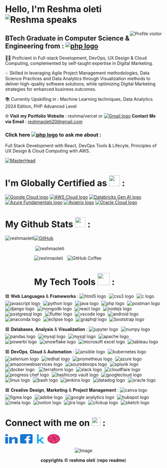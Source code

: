 # Hello, I'm Reshma oleti <img src="http://bit.ly/4kceKrR" alt="Reshma speaks" height="27" width="30">
<a href="https://komarev.com/ghpvc/?username=reshmaoleti"><img align="right" src="https://komarev.com/ghpvc/?username=reshmaoleti&label=Visitors&color=87CEEB&style=square" alt="Profile visitor" /></a>
## BTech Graduate in Computer Science & Engineering from : <a href="https://www.kluniversity.in" target="_blank"><img src="https://upload.wikimedia.org/wikipedia/en/7/78/KL_University_logo.svg" height="80" width="80" alt="php logo"/></a>

👩‍💻 Proficient in Full-stack Development, DevOps, UX Design & Cloud Computing, complemented by self-taught expertise in Digital Marketing. 

💡 Skilled in leveraging Agile Project Management methodologies, Data Science Practices and Data Analytics through Visualization methods to deliver high-quality software solutions, while optimizing Digital Marketing strategies for enhanced business outcomes. 

📚 Currently Upskilling in : Machine Learning techniques, Data Analytics 2024 Edition, PHP Advanced Level

🌐 𝐕𝐢𝐬𝐢𝐭 𝐦𝐲 𝐏𝐨𝐫𝐭𝐟𝐨𝐥𝐢𝐨 𝐖𝐞𝐛𝐬𝐢𝐭𝐞 : reshma/vercel or <a href="https://mail.google.com" target="_blank"><img src="https://cdn.brandfetch.io/id5o3EIREg/theme/dark/symbol.svg?c=1bxid64Mup7aczewSAYMX&t=1696475443284" height="15" width="15" alt="Gmail logo"  /></a> 𝐂𝐨𝐧𝐭𝐚𝐜𝐭 𝐌𝐞 𝐯𝐢𝐚 𝐄𝐦𝐚𝐢𝐥 : reshmaoleti20@gmail.com 

### Click here <a href="https://stackoverflow.com/questions/ask?tags=reshma-oleti" target="blank"><img src="https://cdn.jsdelivr.net/gh/devicons/devicon/icons/stackoverflow/stackoverflow-original.svg" height="25" width="25" alt="php logo"  /></a> to ask me about :
Full Stack Development with React, DevOps Tools & Lifecyle, Principles of UX Design & Cloud Computing with AWS.

[![MasterHead](https://mir-s3-cdn-cf.behance.net/project_modules/fs/53ca8b66027827.5b0801e2d4de2.gif)](https://github.com/reshmaoleti)

# I'm Globally Certified as <img src="http://bit.ly/4lo1CAM" height="35" width="35"> : 
<div align="left">
<a href="https://www.credly.com/badges/446a7263-74eb-4ce4-a166-12203149aca2/public_url" target="blank"><img src="https://images.credly.com/images/08096465-cbfc-4c3e-93e5-93c5aa61f23e/twitter_thumb_201604_image.png" height="105" width="105" alt="Google Cloud logo"  /></a>
<a href="https://www.credly.com/badges/61916b3d-0a46-457e-b7d1-0bedf91d4a6a/public_url" target="blank"><img src="https://images.credly.com/images/0e284c3f-5164-4b21-8660-0d84737941bc/twitter_thumb_201604_image.png" height="105" width="105" alt="AWS Cloud logo"  /></a>
<a href="https://credentials.databricks.com/d948130b-599f-42aa-9d5c-b6eb8dc97baf" target="_blank"><img src="https://media.licdn.com/dms/image/v2/D5622AQFVFvSRY5ZKEw/feedshare-shrink_800/feedshare-shrink_800/0/1716038155903?e=2147483647&v=beta&t=irKWfBJlfx78ttKrew55qVIGnW77lMz-30BlFhQcv3A" height="95" width="95" alt="Databricks Gen AI logo"  /></a>
<a href="https://learn.microsoft.com/api/credentials/share/en-us/reshmaoleti/71517F6AD3EF403F?sharingId=C3DEE9CB4FD507D1" target="_blank"><img src="https://images.credly.com/size/680x680/images/be8fcaeb-c769-4858-b567-ffaaa73ce8cf/image.png" height="105" width="105" alt="Azure Fundamentals logo"  /></a>
<a href="https://www.credly.com/badges/dfe28ced-2a30-4ba0-8f8f-85d0974f4312/public_url" target="_blank"><img src="https://images.credly.com/size/680x680/images/e3c001fd-161d-433a-a7a4-049556d6112d/blob" height="105" width="105" alt="Aviatrix logo"  /></a>
<a href="https://catalog-education.oracle.com/pls/certview/sharebadge?id=91E17D8E5191E2FF3BB004E64360C350FB36C86A17B35287B9E33D13CE222094" target="_blank"><img src="https://images.credly.com/images/697cf123-74b0-4356-9055-9973471d26d6/03_Oracle_Cloud_Infrastructure_Foundations_Associate.png" height="105" width="105" alt="Oracle Cloud logo"  /></a>
 
# My Github Stats <img src="https://bit.ly/40zI6IF" height="33" width="33">  :
<div> <a href="https://github.com/reshmaoleti" target="_blank"><img src="https://img.icons8.com/?size=512&id=52539&format=png" height="40" width="40" alt="GitHub" target="_blank"></a>
<img align="left" height="180em" src="https://github-readme-stats.vercel.app/api/top-langs/?username=reshmaoleti&layout=compact&theme=transparent" alt=reshmaoleti />
<p>&nbsp;<img align="center" height="180em" src="https://github-readme-stats.vercel.app/api?username=reshmaoleti&show_icons=true&locale=en&theme=transparent" alt="reshmaoleti" /></p>
<p align="left">
  <img src="https://github-readme-streak-stats.herokuapp.com/?user=reshmaoleti&theme=transparent" height="190em" alt="reshmaoleti" style="padding-right: 10px;">
  <img src="http://bit.ly/3HZAHgo" height="190" width="190" alt="GitHub Coffee">
</p>

# My Tech Tools <img src="https://bit.ly/40AYTeE" height="39" width="39"> :
🟦 𝐖𝐞𝐛 𝐋𝐚𝐧𝐠𝐮𝐚𝐠𝐞𝐬 & 𝐅𝐫𝐚𝐦𝐞𝐰𝐨𝐫𝐤𝐬 :
<img src="https://cdn.jsdelivr.net/gh/devicons/devicon/icons/html5/html5-original.svg" height="20" width="20" alt="html5 logo"  />
<img width="1" />
<img src="https://cdn.jsdelivr.net/gh/devicons/devicon/icons/css3/css3-original.svg" height="20" width="20" alt="css3 logo"  />
<img width="1" />
<img src="https://cdn.jsdelivr.net/gh/devicons/devicon/icons/c/c-original.svg" height="20" width="20" alt="c logo" />
<img width="1" />
<img src="https://cdn.jsdelivr.net/gh/devicons/devicon/icons/javascript/javascript-original.svg" height="20" width="20" alt="javascript logo" />
<img width="1" />
<img src="https://cdn.jsdelivr.net/gh/devicons/devicon/icons/python/python-original.svg" height="20" width="20" alt="python logo" />
<img width="1" />
<img src="https://cdn.jsdelivr.net/gh/devicons/devicon/icons/java/java-original.svg" height="20" width="20" alt="java logo" />
<img width="1" />
<img src="https://cdn.jsdelivr.net/gh/devicons/devicon/icons/php/php-original.svg" height="20" width="20" alt="php logo" />
<img width="1" />
<img src="https://cdn.jsdelivr.net/gh/devicons/devicon@latest/icons/postman/postman-plain.svg" height="20" width="20" alt="postman logo" />
<img width="1" />
<img src="https://cdn.jsdelivr.net/gh/devicons/devicon/icons/django/django-plain.svg" height="20" width="20" alt="django logo" />
<img width="1" />
<img src="https://cdn.jsdelivr.net/gh/devicons/devicon/icons/mongodb/mongodb-original.svg" height="20" width="20" alt="mongodb logo"  />
<img width="1" />
<img src="https://cdn.jsdelivr.net/gh/devicons/devicon/icons/react/react-original.svg" height="20" width="20" alt="react logo"  />
<img width="1" />
<img src="https://cdn.jsdelivr.net/gh/devicons/devicon/icons/nodejs/nodejs-original.svg" height="20" width="20" alt="nodejs logo"  />
<img width="1" />
<img src="https://cdn.jsdelivr.net/gh/devicons/devicon@latest/icons/postgresql/postgresql-plain.svg" height="20" width="20" alt="postgresql logo" />
<img width="1" />
<img src="https://cdn.jsdelivr.net/gh/devicons/devicon/icons/flutter/flutter-original.svg" height="20" width="20" alt="flutter logo" />
<img width="1" />
<img src="https://cdn.jsdelivr.net/gh/devicons/devicon/icons/vscode/vscode-original.svg" height="20" width="20" alt="vscode logo"  />
<img width="1" />
<img src="https://cdn.jsdelivr.net/gh/devicons/devicon@latest/icons/android/android-original.svg" height="20" width="20" alt="android logo" />
<img width="1" />
<img src="https://cdn.jsdelivr.net/gh/devicons/devicon@latest/icons/anaconda/anaconda-original.svg" height="20" width="20" alt="anaconda logo" />
<img width="1" />
<img src="https://cdn.jsdelivr.net/gh/devicons/devicon/icons/eclipse/eclipse-original.svg" height="20" width="20" alt="eclipse logo"  />
<img width="1" />
<img src="https://cdn.jsdelivr.net/gh/devicons/devicon/icons/graphql/graphql-plain.svg" height="20" width="20" alt="graphql logo" />
<img width="1" />
<img src="https://cdn.jsdelivr.net/gh/devicons/devicon/icons/bootstrap/bootstrap-original.svg" height="20" width="20" alt="bootstrap logo"  />
<img width="1" />

🟩 𝐃𝐚𝐭𝐚𝐛𝐚𝐬𝐞𝐬, 𝐀𝐧𝐚𝐥𝐲𝐬𝐢𝐬 & 𝐕𝐢𝐬𝐮𝐚𝐥𝐢𝐳𝐚𝐭𝐢𝐨𝐧 :
<img src="https://cdn.jsdelivr.net/gh/devicons/devicon/icons/jupyter/jupyter-original.svg" height="20" width="20" alt="jupyter logo"  />
<img width="1" />
<img src="https://cdn.jsdelivr.net/gh/devicons/devicon/icons/numpy/numpy-original.svg" height="20" width="20" alt="numpy logo"  />
<img width="1" />
<img src="https://cdn.jsdelivr.net/gh/devicons/devicon/icons/pandas/pandas-original.svg" height="20" width="20" alt="pandas logo"  />
<img width="1" />
<img src="https://cdn.jsdelivr.net/gh/devicons/devicon/icons/mysql/mysql-original.svg" height="20" width="20" alt="mysql logo"  />
<img width="1" />
<img src="https://cdn.jsdelivr.net/gh/devicons/devicon@latest/icons/pycharm/pycharm-original.svg" height="20" width="20" alt="mysql logo" />
<img width="1" />
<img src="https://cdn.jsdelivr.net/gh/devicons/devicon@latest/icons/apache/apache-original.svg" height="20" width="20" alt="apache logo" />
<img width="1" />
<img src="https://cdn.brandfetch.io/idVCtIagXj/theme/dark/logo.svg?c=1bxid64Mup7aczewSAYMX&t=1749087313031" height="20" width="20" alt="powerbi logo"  />
<img width="1" />
<img src="https://cdn.brandfetch.io/idJz-fGD_q/theme/dark/symbol.svg?c=1bxid64Mup7aczewSAYMX&t=1668517499361" height="20" width="20" alt="snowflake logo" />
<img width="1" />
<img src="https://cdn.brandfetch.io/idsWBrtc_i/theme/dark/idE6ee-S5P.svg?c=1bxid64Mup7aczewSAYMX&t=1721120380037" height="20" width="20" alt="microsoft excel logo" />
<img width="1" />
<img src="https://cdn.brandfetch.io/id9sYMA_Im/theme/dark/symbol.svg?c=1bxid64Mup7aczewSAYMX&t=1668082242510" height="20" width="20" alt="tableau logo"  />

🟥 𝐃𝐞𝐯𝐎𝐩𝐬, 𝐂𝐥𝐨𝐮𝐝 & 𝐀𝐮𝐭𝐨𝐦𝐚𝐭𝐢𝐨𝐧 :
<img src="https://cdn.jsdelivr.net/gh/devicons/devicon/icons/ansible/ansible-original.svg" height="20" width="20" alt="ansible logo"  />
<img width="1" />
<img src="https://cdn.jsdelivr.net/gh/devicons/devicon/icons/kubernetes/kubernetes-plain.svg" height="20" width="20" alt="kubernetes logo"  />
<img width="1" />
<img src="https://cdn.jsdelivr.net/gh/devicons/devicon/icons/selenium/selenium-original.svg" height="20" width="20" alt="selenium logo"  />
<img width="1" />
<img src="https://cdn.jsdelivr.net/gh/devicons/devicon/icons/redhat/redhat-original.svg" height="20" width="20" alt="redhat logo"  />
<img width="1" />
<img src="https://cdn.jsdelivr.net/gh/devicons/devicon/icons/prometheus/prometheus-original.svg" height="20" width="20" alt="prometheus logo"  />
<img width="1" />
<img src="https://cdn.jsdelivr.net/gh/devicons/devicon/icons/azure/azure-original.svg" height="20" width="20" alt="azure logo"  />
<img width="1" />
<img src="https://cdn.jsdelivr.net/gh/devicons/devicon/icons/amazonwebservices/amazonwebservices-plain-wordmark.svg" height="20" width="20" alt="amazonwebservices logo"  />
<img width="1" />
<img src="https://cdn.jsdelivr.net/gh/devicons/devicon/icons/azuredevops/azuredevops-original.svg" height="20" width="20" alt="azuredevops logo"  />
<img width="1" />
<img src="https://cdn.jsdelivr.net/gh/devicons/devicon@latest/icons/splunk/splunk-original-wordmark.svg" height="20" width="20" alt="splunk logo" />
<img width="1" />
<img src="https://cdn.jsdelivr.net/gh/devicons/devicon/icons/docker/docker-plain-wordmark.svg" height="20" width="20" alt="docker logo"  />
<img width="1" />
<img width="1" />
<img src="https://cdn.jsdelivr.net/gh/devicons/devicon/icons/terraform/terraform-original.svg" height="20" width="20" alt="terraform logo"  />
<img width="1" />
<img src="https://cdn.jsdelivr.net/gh/devicons/devicon@latest/icons/slack/slack-original.svg" height="20" width="20" alt="slack logo" />
<img width="1" />
<img src="https://cdn.jsdelivr.net/gh/devicons/devicon@latest/icons/cloudflare/cloudflare-original.svg" height="20" width="20" alt="cloudflare logo" />
<img width="1" />
<img src="https://cdn.brandfetch.io/id3l3cK6e9/w/400/h/400/theme/dark/icon.jpeg?c=1bxid64Mup7aczewSAYMX&t=1749850668642" height="20" width="20" alt="progress chef logo" />
<img width="1" />
<img src="https://cdn.jsdelivr.net/gh/devicons/devicon@latest/icons/vault/vault-original.svg" height="20" width="20" alt="hashicorp vault logo" />
<img width="1" />
<img src="https://cdn.jsdelivr.net/gh/devicons/devicon/icons/googlecloud/googlecloud-original.svg" height="20" width="20" alt="googlecloud logo"  />
<img width="1" />
<img src="https://cdn.jsdelivr.net/gh/devicons/devicon/icons/linux/linux-original.svg" height="20" width="20" alt="linux logo"  />
<img width="1" />
<img src="https://cdn.jsdelivr.net/gh/devicons/devicon/icons/bash/bash-original.svg" height="20" width="20" alt="bash logo"  />
<img width="1" />
<img src="https://cdn.jsdelivr.net/gh/devicons/devicon/icons/jenkins/jenkins-original.svg" height="20" width="20" alt="jenkins logo"  />
<img width="1" />
<img src="https://cdn.brandfetch.io/idg33VVWFZ/theme/dark/symbol.svg?c=1bxid64Mup7aczewSAYMX&t=1671108411130" height="20" width="20" alt="datadog logo"  />
<img width="1" />
<img src="https://cdn.jsdelivr.net/gh/devicons/devicon/icons/oracle/oracle-original.svg" height="20" width="20" alt="oracle logo"  />

🟪 𝐂𝐫𝐞𝐚𝐭𝐢𝐯𝐞 𝐃𝐞𝐬𝐢𝐠𝐧, 𝐌𝐚𝐫𝐤𝐞𝐭𝐢𝐧𝐠 & 𝐏𝐫𝐨𝐣𝐞𝐜𝐭 𝐌𝐚𝐧𝐚𝐠𝐞𝐦𝐞𝐧𝐭 :
<img src="https://cdn.jsdelivr.net/gh/devicons/devicon/icons/canva/canva-original.svg" height="20" width="20" alt="canva logo"  />
<img width="1" />
<img src="https://cdn.jsdelivr.net/gh/devicons/devicon/icons/figma/figma-original.svg" height="20" width="20" alt="figma logo"  />
<img width="1" />
<img src="https://cdn.brandfetch.io/id_KsyK7J9/theme/dark/symbol.svg?c=1bxid64Mup7aczewSAYMX&t=1668516049842" height="20" width="20" alt="adobe logo"  />
<img width="1" />
<img src="https://cdn.brandfetch.io/idYpJMnlBx/w/192/h/192/theme/dark/logo.png?c=1bxid64Mup7aczewSAYMX&t=1744373190177" height="20" width="20" alt="google analytics logo"  />
<img width="1" />
<img src="https://cdn.brandfetch.io/idj5intvoH/w/480/h/480/theme/dark/icon.jpeg?c=1bxid64Mup7aczewSAYMX&t=1746106502201" height="20" width="20" alt="hubspot logo"  />
<img width="1" />
<img src="https://cdn.brandfetch.io/idWvz5T3V7/w/400/h/400/theme/dark/icon.png?c=1bxid64Mup7aczewSAYMX&t=1691142640809" height="20" width="20" alt="meta logo"  />
<img width="1" />
<img src="https://cdn.jsdelivr.net/gh/devicons/devicon@latest/icons/notion/notion-original.svg" height="20" width="20" alt="notion logo"  />
<img width="1" />
<img src="https://cdn.jsdelivr.net/gh/devicons/devicon@latest/icons/jira/jira-original.svg" height="20" width="20" alt="jira logo" />
<img width="1" />
<img src="https://cdn.brandfetch.io/idU6lzwMYA/theme/dark/symbol.svg?c=1bxid64Mup7aczewSAYMX&t=1678376729733" height="20" width="20" alt="clickup logo"  />
<img width="1" />
<img src="https://cdn.jsdelivr.net/gh/devicons/devicon@latest/icons/sketch/sketch-original.svg" height="20" width="20" alt="sketch logo"  />
</div>

# Connect with me on <img src="http://bit.ly/4eExjDX" height="28" width="28"> : 
<p align="left"><a href="https://linkedin.com/in/reshmaoleti" target="blank"><img align="center" src="https://raw.githubusercontent.com/teamedwardforever/Readme-Generator/71f25dd8b98329b168142a6b782a107b75eab178/svg/Social/linked-in-alt.svg" alt="reshmaoleti" height="30" width="40" /><img width="2" /></a> <img width="2" /><a href="https://linkedin.com/in/reshmaoleti" target="blank"><img align="center" src="https://raw.githubusercontent.com/teamedwardforever/Readme-Generator/71f25dd8b98329b168142a6b782a107b75eab178/svg/Social/facebook.svg" alt="reshmaoleti" height="30" width="40" /></a> <img width="2" /><a href="https://kaggle.com/reshmaoleti" target="blank"><img align="center" src="https://raw.githubusercontent.com/teamedwardforever/Readme-Generator/71f25dd8b98329b168142a6b782a107b75eab178/svg/Social/kaggle.svg" alt="reshmaoleti" height="30" width="40" /><img width="2" /></a><a href="https://dribbble.com/reshmaoleti" target="blank"><img align="center" src="https://raw.githubusercontent.com/teamedwardforever/Readme-Generator/71f25dd8b98329b168142a6b782a107b75eab178/svg/Social/dribbble.svg" alt="reshmaoleti" height="30" width="40" /><img width="2" /></a></p><p align="center"><img src="https://wallpapers.com/images/hd/motivational-aesthetic-desktop-n6m03yl1tfnt8msm.jpg" alt="Image" width="500" /></p>

<p align="center">𝐜𝐨𝐩𝐲𝐫𝐢𝐠𝐡𝐭𝐬 © 𝐫𝐞𝐬𝐡𝐦𝐚 𝐨𝐥𝐞𝐭𝐢 (𝐫𝐞𝐩𝐨 𝐫𝐞𝐚𝐝𝐦𝐞)</p>
